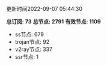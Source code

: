 更新时间2022-09-07 05:44:30

**总订阅: 73**
**总节点: 2791**
**有效节点: 1109**
- ss节点: 679
- trojan节点: 92
- v2ray节点: 337
- ssr节点: 1
